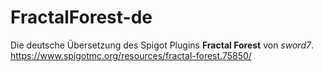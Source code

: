 # FractalForest-de
Die deutsche Übersetzung des Spigot Plugins **Fractal Forest** von *sword7*.  
https://www.spigotmc.org/resources/fractal-forest.75850/
